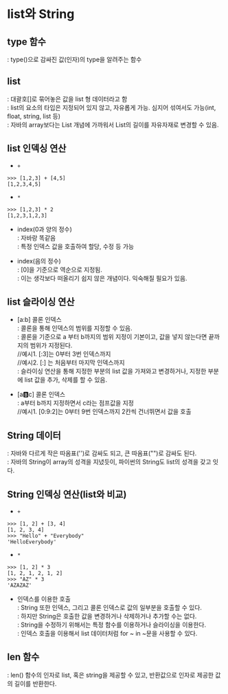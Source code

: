 # list와 String

## type 함수
: type()으로 감싸진 값(인자)의 type을 알려주는 함수  

## list
: 대괄호[]로 묶어놓은 값을 list 형 데이터라고 함  
: list의 요소의 타입은 지정되어 있지 않고, 자유롭게 가능. 심지어 섞여서도 가능(int, float, string, list 등)  
: 자바의 array보다는 List 개념에 가까워서 List의 길이를 자유자재로 변경할 수 있음.  

## list 인덱싱 연산
- `+`
```
>>> [1,2,3] + [4,5]
[1,2,3,4,5]
```

- `*`
```
>>> [1,2,3] * 2
[1,2,3,1,2,3]
```

- index(0과 양의 정수)  
: 자바랑 똑같음  
: 특정 인덱스 값을 호출하여 할당, 수정 등 가능  

- index(음의 정수)  
: [0]을 기준으로 역순으로 지정됨.  
: 이는 생각보다 떠올리기 쉽지 않은 개념이다. 익숙해질 필요가 있음.  

## list 슬라이싱 연산
- [a:b] 콜론 인덱스  
: 콜론을 통해 인덱스의 범위를 지정할 수 있음.  
: 콜론을 기준으로 a 부터 b까지의 범위 지정이 기본이고, 값을 넣지 않는다면 끝까지의 범위가 지정된다.  
//예시1. [:3]는 0부터 3번 인덱스까지  
//예시2. [:] 는 처음부터 마지막 인덱스까지  
: 슬라이싱 연산을 통해 지정한 부분의 list 값을 가져와고 변경하거나, 지정한 부분에 list 값을 추가, 삭제를 할 수 있음.  

- [a:b:c] 콜론 인덱스  
: a부터 b까지 지정하면서 c라는 점프값을 지정  
//예시1. [0:9:2]는 0부터 9번 인덱스까지 2칸씩 건너뛰면서 값을 호출  

## String 데이터  
: 자바와 다르게 작은 따옴표('')로 감싸도 되고, 큰 따옴표("")로 감싸도 된다.  
: 자바의 String이 array의 성격을 지녔듯이, 파이썬의 String도 list의 성격을 갖고 잇다.  

## String 인덱싱 연산(list와 비교)
- `+`
```
>>> [1, 2] + [3, 4]
[1, 2, 3, 4]
>>> "Hello" + "Everybody"
'HelloEverybody'
```

- `*`
```
>>> [1, 2] * 3
[1, 2, 1, 2, 1, 2]
>>> "AZ" * 3
'AZAZAZ'
```

- 인덱스를 이용한 호출  
: String 또한 인덱스, 그리고 콜론 인덱스로 값의 일부분을 호출할 수 있다.  
: 하지만 String은 호출한 값을 변경하거나 삭제하거나 추가할 수는 없다.  
: String을 수정하기 위해서는 특정 함수를 이용하거나 슬라이싱을 이용한다.  
: 인덱스 호출을 이용해서 list 데이터처럼 for ~ in ~문을 사용할 수 있다.  

## len 함수  
: len() 함수의 인자로 list, 혹은 string을 제공할 수 있고, 반환값으로 인자로 제공한 값의 길이를 반환한다.  